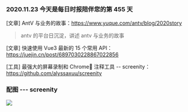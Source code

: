 ### 2020.11.23 今天是每日时报陪伴您的第 455 天

[文章] AntV 与业务的故事：<https://www.yuque.com/antv/blog/2020story>

> antv 的平台日沉淀，讲述 antv 与业务的故事

[文章] 快速使用 Vue3 最新的 15 个常用 API：<https://juejin.cn/post/6897030228867022856>

[工具] 最强大的屏幕录制和 Chrome🎥 注释工具 -- screenity：<https://github.com/alyssaxuu/screenity>

### 配图 --- screenity

![](https://camo.githubusercontent.com/2df3304a36460e1d49e8d08acd108a4d8222e73c5366c823eed8c833ec500c33/68747470733a2f2f6d656469612e67697068792e636f6d2f6d656469612f3668633730396e4645596e45747a4949794e2f67697068792e676966)
